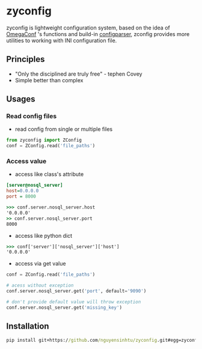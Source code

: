 # zyconfig

zyconfig is lightweight configuration system, based on the idea of [OmegaConf](https://github.com/omry/omegaconf) 's functions
and build-in [configparser](https://docs.python.org/3/library/configparser.html), zconfig provides more utilities
to working with INI configuration file.

## Principles
- "Only the disciplined are truly free" - tephen Covey
- Simple better than complex

## Usages

### Read config files
- read config from single or multiple files
```python
from zyconfig import ZConfig
conf = ZConfig.read('file_paths')
```

### Access value
- access like class's attribute
```ini
[server@nosql_server]
host=0.0.0.0
port = 8000

```
```cmd
>>> conf.server.nosql_server.host
'0.0.0.0'
>> conf.server.nosql_server.port
8000
```

- access like python dict
```cmd
>>> conf['server']['nosql_server']['host']
'0.0.0.0'
```

- access via get value
```python
conf = ZConfig.read('file_paths')

# acess without exception
conf.server.nosql_server.get('port', default='9090')

# don't provide default value will throw exception
conf.server.nosql_server.get('missing_key')

```


## Installation
```cmd
pip install git+https://github.com/nguyensinhtu/zyconfig.git#egg=zyconfig
```